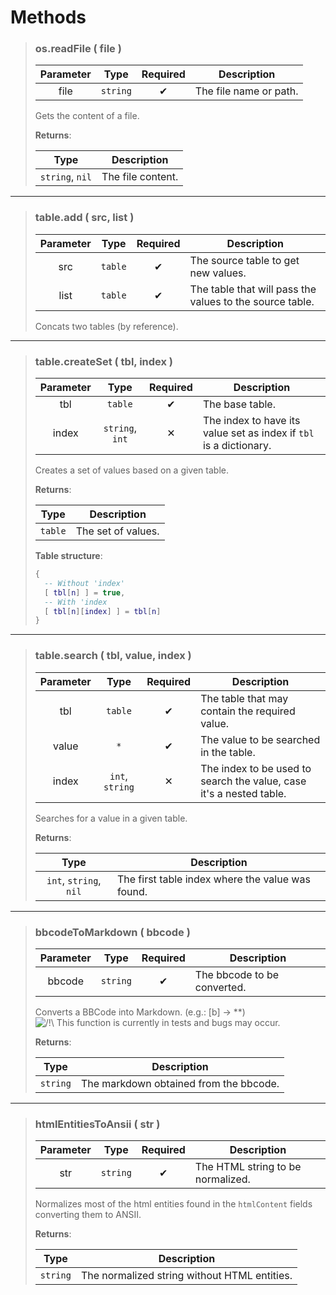 # Methods
>### os.readFile ( file )
>| Parameter | Type | Required | Description |
>| :-: | :-: | :-: | - |
>| file | `string` | ✔ | The file name or path. |
>
>Gets the content of a file.
>
>**Returns**:
>
>| Type | Description |
>| :-: | - |
>| `string`, `nil` | The file content. |
>
---
>### table.add ( src, list )
>| Parameter | Type | Required | Description |
>| :-: | :-: | :-: | - |
>| src | `table` | ✔ | The source table to get new values. |
>| list | `table` | ✔ | The table that will pass the values to the source table. |
>
>Concats two tables (by reference).
>
---
>### table.createSet ( tbl, index )
>| Parameter | Type | Required | Description |
>| :-: | :-: | :-: | - |
>| tbl | `table` | ✔ | The base table. |
>| index | `string`, `int` | ✕ | The index to have its value set as index if `tbl` is a dictionary. |
>
>Creates a set of values based on a given table.
>
>**Returns**:
>
>| Type | Description |
>| :-: | - |
>| `table` | The set of values. |
>
>**Table structure**:
>```Lua
>{
>	-- Without 'index'
>	[ tbl[n] ] = true,
>	-- With 'index
>	[ tbl[n][index] ] = tbl[n]
>}
>```
---
>### table.search ( tbl, value, index )
>| Parameter | Type | Required | Description |
>| :-: | :-: | :-: | - |
>| tbl | `table` | ✔ | The table that may contain the required value. |
>| value | `*` | ✔ | The value to be searched in the table. |
>| index | `int`, `string` | ✕ | The index to be used to search the value, case it's a nested table. |
>
>Searches for a value in a given table.
>
>**Returns**:
>
>| Type | Description |
>| :-: | - |
>| `int`, `string`, `nil` | The first table index where the value was found. |
>
---
>### bbcodeToMarkdown ( bbcode )
>| Parameter | Type | Required | Description |
>| :-: | :-: | :-: | - |
>| bbcode | `string` | ✔ | The bbcode to be converted. |
>
>Converts a BBCode into Markdown. (e.g.: [b] -> **)<br>
>![/!\\](http://images.atelier801.com/168395f0cbc.png) This function is currently in tests and bugs may occur.
>
>**Returns**:
>
>| Type | Description |
>| :-: | - |
>| `string` | The markdown obtained from the bbcode. |
>
---
>### htmlEntitiesToAnsii ( str )
>| Parameter | Type | Required | Description |
>| :-: | :-: | :-: | - |
>| str | `string` | ✔ | The HTML string to be normalized. |
>
>Normalizes most of the html entities found in the `htmlContent` fields converting them to ANSII.
>
>**Returns**:
>
>| Type | Description |
>| :-: | - |
>| `string` | The normalized string without HTML entities. |
>
